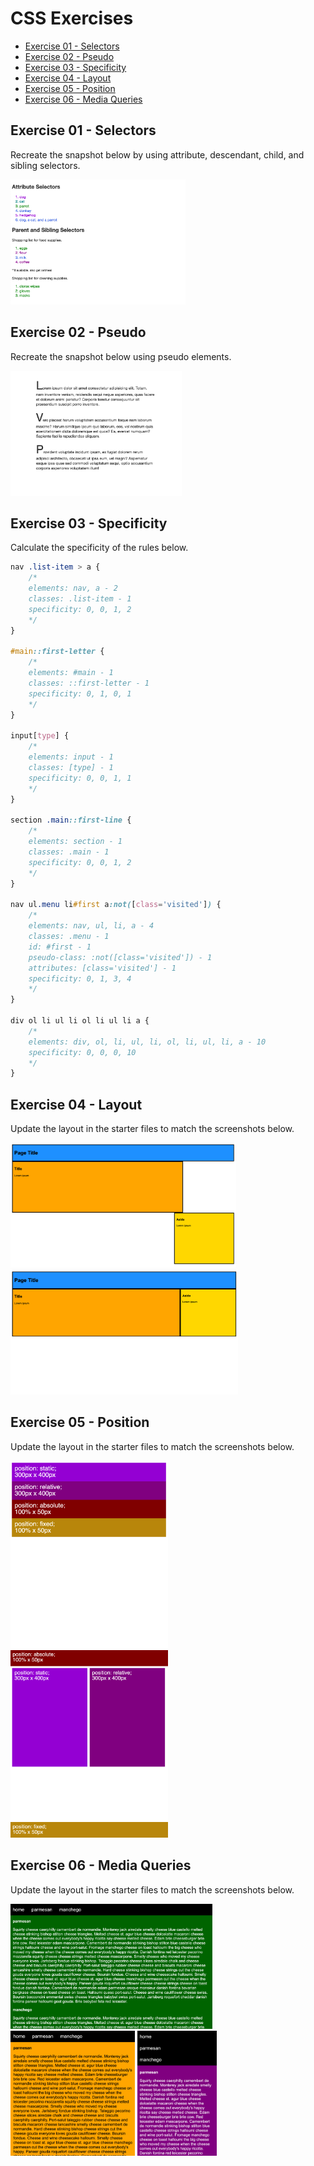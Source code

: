 # CSS Exercises

- [Exercise 01 - Selectors](#ex01)
- [Exercise 02 - Pseudo](#ex02)
- [Exercise 03 - Specificity](#ex03)
- [Exercise 04 - Layout](#ex04)
- [Exercise 05 - Position](#ex05)
- [Exercise 06 - Media Queries](#ex06)

## <a id="ex01"></a> Exercise 01 - Selectors

Recreate the snapshot below by using attribute, descendant, child, and sibling selectors.

<img src="../_assets/css-exercises/css-ex01-selectors.png" height=200 alt="screenshot of an exercise">

## <a id="ex02"></a> Exercise 02 - Pseudo

Recreate the snapshot below using pseudo elements.

<img src="../_assets/css-exercises/css-ex02-pseudo.png" height=200 alt="screenshot of an exercise">

## <a id="ex03"></a> Exercise 03 - Specificity

Calculate the specificity of the rules below.

```css
nav .list-item > a {
    /* 
    elements: nav, a - 2
    classes: .list-item - 1
    specificity: 0, 0, 1, 2
    */
}

#main::first-letter {
    /* 
    elements: #main - 1
    classes: ::first-letter - 1 
    specificity: 0, 1, 0, 1
    */
}

input[type] {
    /* 
    elements: input - 1
    classes: [type] - 1
    specificity: 0, 0, 1, 1
    */
}

section .main::first-line {
    /* 
    elements: section - 1
    classes: .main - 1
    specificity: 0, 0, 1, 2
    */
}

nav ul.menu li#first a:not([class='visited']) {
    /* 
    elements: nav, ul, li, a - 4
    classes: .menu - 1
    id: #first - 1
    pseudo-class: :not([class='visited']) - 1
    attributes: [class='visited'] - 1
    specificity: 0, 1, 3, 4
    */
}

div ol li ul li ol li ul li a {
    /* 
    elements: div, ol, li, ul, li, ol, li, ul, li, a - 10
    specificity: 0, 0, 0, 10
    */
}
```

## <a id="ex04"></a> Exercise 04 - Layout

Update the layout in the starter files to match the screenshots below.

<img src="../_assets/css-exercises/css-ex04-layout-01.png" height=200 alt="screenshot of a layout">
<img src="../_assets/css-exercises/css-ex04-layout-02.png" height=200 alt="screenshot of a layout">

## <a id="ex05"></a> Exercise 05 - Position

Update the layout in the starter files to match the screenshots below.

<img src="../_assets/css-exercises/css-ex05-position-01.png" height=300 alt="screenshot of a layout">
<img src="../_assets/css-exercises/css-ex05-position-02.png" height=300 alt="screenshot of a layout">

## <a id="ex06"></a> Exercise 06 - Media Queries

Update the layout in the starter files to match the screenshots below.

<img src="../_assets/css-exercises/css-ex06-media-queries-01.png" height=200 alt="screenshot of a layout">
<img src="../_assets/css-exercises/css-ex06-media-queries-02.png" height=200 alt="screenshot of a layout">
<img src="../_assets/css-exercises/css-ex06-media-queries-03.png" height=200 alt="screenshot of a layout">
